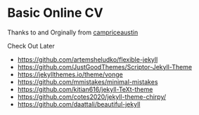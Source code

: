 # Basic Online CV
Thanks to and Orginally from [campriceaustin](https://github.com/campriceaustin)

Check Out Later
- https://github.com/artemsheludko/flexible-jekyll
- https://github.com/JustGoodThemes/Scriptor-Jekyll-Theme
- https://jekyllthemes.io/theme/vonge
- https://github.com/mmistakes/minimal-mistakes
- https://github.com/kitian616/jekyll-TeXt-theme
- https://github.com/cotes2020/jekyll-theme-chirpy/
- https://github.com/daattali/beautiful-jekyll
